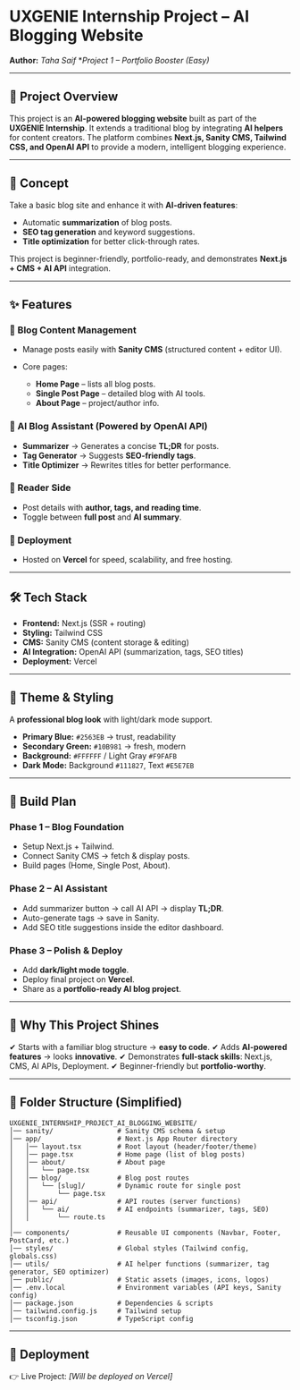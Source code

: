 # UXGENIE Internship Project – AI Blogging Website

**Author:** *Taha Saif*
\**Project 1 – Portfolio Booster (Easy)*

---

## 📝 Project Overview

This project is an **AI-powered blogging website** built as part of the **UXGENIE Internship**. It extends a traditional blog by integrating **AI helpers** for content creators. The platform combines **Next.js, Sanity CMS, Tailwind CSS, and OpenAI API** to provide a modern, intelligent blogging experience.

---

## 🎯 Concept

Take a basic blog site and enhance it with **AI-driven features**:

* Automatic **summarization** of blog posts.
* **SEO tag generation** and keyword suggestions.
* **Title optimization** for better click-through rates.

This project is beginner-friendly, portfolio-ready, and demonstrates **Next.js + CMS + AI API** integration.

---

## ✨ Features

### 📝 Blog Content Management

* Manage posts easily with **Sanity CMS** (structured content + editor UI).
* Core pages:

  * **Home Page** – lists all blog posts.
  * **Single Post Page** – detailed blog with AI tools.
  * **About Page** – project/author info.

### 🤖 AI Blog Assistant (Powered by OpenAI API)

* **Summarizer** → Generates a concise **TL;DR** for posts.
* **Tag Generator** → Suggests **SEO-friendly tags**.
* **Title Optimizer** → Rewrites titles for better performance.

### 📖 Reader Side

* Post details with **author, tags, and reading time**.
* Toggle between **full post** and **AI summary**.

### 🚀 Deployment

* Hosted on **Vercel** for speed, scalability, and free hosting.

---

## 🛠 Tech Stack

* **Frontend:** Next.js (SSR + routing)
* **Styling:** Tailwind CSS
* **CMS:** Sanity CMS (content storage & editing)
* **AI Integration:** OpenAI API (summarization, tags, SEO titles)
* **Deployment:** Vercel

---

## 🎨 Theme & Styling

A **professional blog look** with light/dark mode support.

* **Primary Blue:** `#2563EB` → trust, readability
* **Secondary Green:** `#10B981` → fresh, modern
* **Background:** `#FFFFFF` / Light Gray `#F9FAFB`
* **Dark Mode:** Background `#111827`, Text `#E5E7EB`

---

## 📌 Build Plan

### Phase 1 – Blog Foundation

* Setup Next.js + Tailwind.
* Connect Sanity CMS → fetch & display posts.
* Build pages (Home, Single Post, About).

### Phase 2 – AI Assistant

* Add summarizer button → call AI API → display **TL;DR**.
* Auto-generate tags → save in Sanity.
* Add SEO title suggestions inside the editor dashboard.

### Phase 3 – Polish & Deploy

* Add **dark/light mode toggle**.
* Deploy final project on **Vercel**.
* Share as a **portfolio-ready AI blog project**.

---

## 🚀 Why This Project Shines

✔ Starts with a familiar blog structure → **easy to code**.
✔ Adds **AI-powered features** → looks **innovative**.
✔ Demonstrates **full-stack skills**: Next.js, CMS, AI APIs, Deployment.
✔ Beginner-friendly but **portfolio-worthy**.

---

## 📂 Folder Structure (Simplified)

```
UXGENIE_INTERNSHIP_PROJECT_AI_BLOGGING_WEBSITE/
│── sanity/                # Sanity CMS schema & setup
│── app/                   # Next.js App Router directory
│   │── layout.tsx         # Root layout (header/footer/theme)
│   │── page.tsx           # Home page (list of blog posts)
│   │── about/             # About page
│   │   └── page.tsx
│   │── blog/              # Blog post routes
│   │   └── [slug]/        # Dynamic route for single post
│   │       └── page.tsx
│   │── api/               # API routes (server functions)
│   │   └── ai/            # AI endpoints (summarizer, tags, SEO)
│   │       └── route.ts
│
│── components/            # Reusable UI components (Navbar, Footer, PostCard, etc.)
│── styles/                # Global styles (Tailwind config, globals.css)
│── utils/                 # AI helper functions (summarizer, tag generator, SEO optimizer)
│── public/                # Static assets (images, icons, logos)
│── .env.local             # Environment variables (API keys, Sanity config)
│── package.json           # Dependencies & scripts
│── tailwind.config.js     # Tailwind setup
│── tsconfig.json          # TypeScript config
```

---

## 🔗 Deployment

👉 Live Project: *\[Will be deployed on Vercel]*
